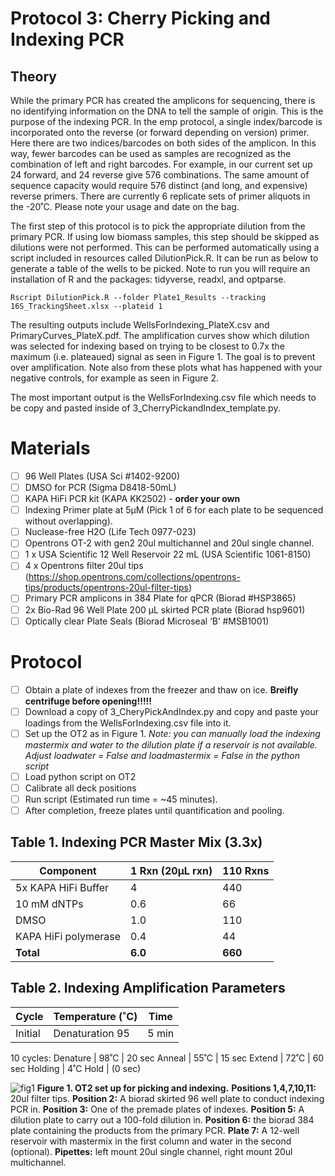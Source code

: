 # Protocol 3: Cherry Picking and Indexing PCR

## Theory

While the primary PCR has created the amplicons for sequencing, there is no identifying information on the DNA to tell the sample of origin. This is the purpose of the indexing PCR. In the emp protocol, a single index/barcode is incorporated onto the reverse (or forward depending on version) primer. Here there are two indices/barcodes on both sides of the amplicon. In this way, fewer barcodes can be used as samples are recognized as the combination of left and right barcodes. For example, in our current set up 24 forward, and 24 reverse give 576 combinations. The same amount of sequence capacity would require 576 distinct (and long, and expensive) reverse primers. There are currently 6 replicate sets of primer aliquots in the -20˚C. Please note your usage and date on the bag.

The first step of this protocol is to pick the appropriate dilution from the primary PCR. If using low biomass samples, this step should be skipped as dilutions were not performed. This can be performed automatically using a script included in resources called DilutionPick.R. It can be run as below to generate a table of the wells to be picked. Note to run you will require an installation of R and the packages: tidyverse, readxl, and optparse.

```
Rscript DilutionPick.R --folder Plate1_Results --tracking 16S_TrackingSheet.xlsx --plateid 1
```

The resulting outputs include WellsForIndexing_PlateX.csv and PrimaryCurves_PlateX.pdf. The amplification curves show which dilution was selected for indexing based on trying to be closest to 0.7x the maximum (i.e. plateaued) signal as seen in Figure 1. The goal is to prevent over amplification. Note also from these plots what has happened with your negative controls, for example as seen in Figure 2.

The most important output is the WellsForIndexing.csv file which needs to be copy and pasted inside of 3_CherryPickandIndex_template.py.

# Materials
- [ ] 96 Well Plates (USA Sci #1402-9200)
- [ ] DMSO for PCR (Sigma D8418-50mL)
- [ ] KAPA HiFi PCR kit (KAPA KK2502) - **order your own**
- [ ] Indexing Primer plate at 5µM (Pick 1 of 6 for each plate to be sequenced without overlapping).
- [ ] Nuclease-free H2O (Life Tech 0977-023)
- [ ] Opentrons OT-2 with gen2 20ul multichannel and 20ul single channel.
- [ ] 1 x USA Scientific 12 Well Reservoir 22 mL (USA Scientific 1061-8150) 
- [ ] 4 x Opentrons filter 20ul tips (https://shop.opentrons.com/collections/opentrons-tips/products/opentrons-20ul-filter-tips)
- [ ] Primary PCR amplicons in 384 Plate for qPCR (Biorad #HSP3865)
- [ ] 2x Bio-Rad 96 Well Plate 200 µL skirted PCR plate  (Biorad hsp9601)
- [ ] Optically clear Plate Seals (Biorad Microseal ‘B’ #MSB1001)

# Protocol
- [ ] Obtain a plate of indexes from the freezer and thaw on ice. **Breifly centrifuge before opening!!!!!**
- [ ] Download a copy of 3_CheryPickAndIndex.py and copy and paste your loadings from the WellsForIndexing.csv file into it.
- [ ] Set up the OT2 as in Figure 1. *Note: you can manually load the indexing mastermix and water to the dilution plate if a reservoir is not available. Adjust loadwater = False and loadmastermix = False in the python script*
- [ ] Load python script on OT2
- [ ] Calibrate all deck positions
- [ ] Run script (Estimated run time = ~45 minutes).
- [ ] After completion, freeze plates until quantification and pooling.

## Table 1. Indexing PCR Master Mix (3.3x)

Component	| 1 Rxn (20µL rxn) | 110 Rxns
----------|------------------|----------
5x KAPA HiFi Buffer	| 4 | 440
10 mM dNTPs | 0.6 | 66
DMSO | 1.0 | 110
KAPA HiFi polymerase | 0.4 | 44
**Total**	| **6.0** | **660**

## Table 2. Indexing Amplification Parameters
Cycle | Temperature (˚C)	| Time
------|-------------------|------
Initial | Denaturation	95 | 	5 min
10 cycles:
Denature | 98˚C | 20 sec
Anneal | 55˚C | 15 sec
Extend | 72˚C | 60 sec
Holding	| 4˚C	Hold | (0 sec)

![fig1](https://github.com/jbisanz/AmpliconSeq/blob/master/images/indexinglayout.png)
**Figure 1. OT2 set up for picking and indexing.** **Positions 1,4,7,10,11:** 20ul filter tips. **Position 2:** A biorad skirted 96 well plate to conduct indexing PCR in. **Position 3:** One of the premade plates of indexes. **Position 5:** A dilution plate to carry out a 100-fold dilution in. **Position 6:** the biorad 384 plate containing the products from the primary PCR. **Plate 7:** A 12-well reservoir with mastermix in the first column and water in the second (optional). **Pipettes:** left mount 20ul single channel, right mount 20ul multichannel.
